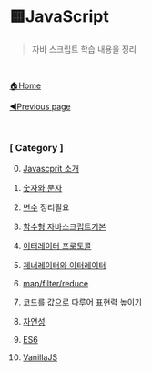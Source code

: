 # 🟨JavaScript

> 자바 스크립트 학습 내용을 정리

<br>

[🏠Home](https://github.com/batboy118/Study_Note)

[◀Previous page ](../README.md)

<br>

### [ Category ]

0. [Javascprit 소개](00.Javascprit소개.md)
1. [숫자와 문자](01.숫자와문자.md)
2. [변수](02.변수.md)  정리필요
3. [함수형 자바스크립트기본](03.함수형자바스크립트기본)
4. [이터레이터 프로토콜](04.이터레이터프로토콜.mdd)
5. [제너레이터와 이터레이터](05.제너레이터와이터레이터.md)
6. [map/filter/reduce](06.map_filter_reduce.md)
7. [코드를 값으로 다루어 표현력 높이기](07.코드를값으로다루어표현력높이기.md)
8. [자연성](08.자연성.md)



98. [ES6](98.ES6.md)

99. [VanillaJS](99.VanillaJS.md)


